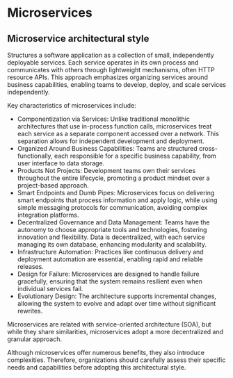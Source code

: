 # Microservices

## Microservice architectural style

Structures a software application as a collection of small, independently deployable services. Each service operates in its own process and communicates with others through lightweight mechanisms, often HTTP resource APIs. This approach emphasizes organizing services around business capabilities, enabling teams to develop, deploy, and scale services independently.

Key characteristics of microservices include:

- Componentization via Services: Unlike traditional monolithic architectures that use in-process function calls, microservices treat each service as a separate component accessed over a network. This separation allows for independent development and deployment.
- Organized Around Business Capabilities: Teams are structured cross-functionally, each responsible for a specific business capability, from user interface to data storage.
- Products Not Projects: Development teams own their services throughout the entire lifecycle, promoting a product mindset over a project-based approach.
- Smart Endpoints and Dumb Pipes: Microservices focus on delivering smart endpoints that process information and apply logic, while using simple messaging protocols for communication, avoiding complex integration platforms.
- Decentralized Governance and Data Management: Teams have the autonomy to choose appropriate tools and technologies, fostering innovation and flexibility. Data is decentralized, with each service managing its own database, enhancing modularity and scalability.
- Infrastructure Automation: Practices like continuous delivery and deployment automation are essential, enabling rapid and reliable releases.
- Design for Failure: Microservices are designed to handle failure gracefully, ensuring that the system remains resilient even when individual services fail.
- Evolutionary Design: The architecture supports incremental changes, allowing the system to evolve and adapt over time without significant rewrites.

Microservices are related with service-oriented architecture (SOA), but while they share similarities, microservices adopt a more decentralized and granular approach.

Although microservices offer numerous benefits, they also introduce complexities. Therefore, organizations should carefully assess their specific needs and capabilities before adopting this architectural style.
